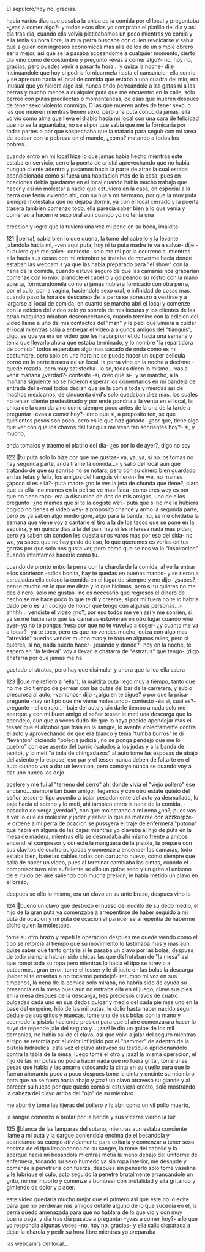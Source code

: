 El sepulcro/hoy no, gracias.<p>

hacia varios dias que pasaba la chica de la comida por el local y
preguntaba -¿vas a comer algo?- y todos esos dias yo compraba el
platillo del dia y asi dia tras dia, cuando ella volvia platicabamos un poco
mientras yo comia y ella tenia su hora libre, la muy perra buscaba con
quien revolcarse y sabia que alguien con ingresos economicos mas alla
de los de un simple obrero seria mejor, asi que se la pasaba acosandome
a cualquier momento, cierto dia vino como de costumbre y pregunto
-évas a comer algo?- no, hoy no, gracias, pero puedes venir a pasar tu
hora... y quiza la noche- dije insinuandole que hoy si podria fornicarmela
hasta el cansancio- ella sonrio y se apresuro hacia el local de comida que
estaba a una cuadra del mio, era inusual que yo hiciera algo asi, nunca
ando perreandole a las gatas ni a las perras y mucho menos a cualquier
puta que me encuentro en la calle, solo perreo con putas predilectas o
momentaneas, de esas que mueren despues de tener sexo violento
conmigo, O las que mueren antes de tener sexo, o las que mueren
mientras tienen sexo, pero una puta conocida jamas, ella volvio como
alma que lleva el diablo hacia mi local con una cara de felicidad que no se
la aguantaba, no se si por que sabia que me la fornicaria por todas partes
o por que sospechaba que la mataria para seguir con mi tarea de acabar
con la pobreza en el mundo, ¿como? matando a todos los pobres...<p>
cuando entro en mi local hize lo que jamas habia hecho mientras este
estaba en servicio, cerre la puerta de cristal aprevechando que no habia
nungun cliente adentro y pasamos hacia la parte de atras la cual estaba
acondicionada como si fuera una habitacion mas de la casa, pues en
ocaciones debia quedarme en el local cuando habia mucho trabajo que
hacer y asi no molestar a nadie que estuviera en la casa, en especial a la
perra que tenia viviendo ahi, con su hija y mi hermano, por que la muy
puta siempre molestaba que no dejaba dormir, ya con el local cerrado y
la puerta trasera tambien comenzo todo, ella parecia saber bien a lo que
venia y comenzo a hacerme sexo oral aun cuando yo no tenia una

ereccion y logro que la tuviera una vez mi pene en su boca, imaldita

121
perra!, sabia bien lo que queria, la tome del cabello y la levante jalandola
hacia mi, -ven aqui puta, hoy ni tu puta madre te va a salvar- dije -ni
quiero que me salve- contesto- solo me rei por la ocurrencia, mientras
ella hacia sus cosas con mi miembro yo trataba de moverme hacia donde
estaban las webcam's ya que las habia preparado para "el show" con la
nena de la comida, cuando estuve seguro de que las camaras nos
grabarian comenze con lo mio, jalandole el cabello y golpeando su rostro
con la mano abierta, fornicandomela como si jamas hubiera fornicado
con otra perra, por el culo, por la vagina, haciendole sexo oral, e
infinidad de cosas mas, cuando paso la hora de descanso de la perra se
apresuro a vestirse y a largarse al local de comida, en cuanto se marcho
abri el local y comenze con la edicion del video solo yo sonreia de mis
locuras y los clientes de las otras maquinas miraban desconcertados,
cuando termine con la edicion del video llame a uno de mis contactos del
"msn" y le pedi que viniera a cuidar el local mientras salia a entregar el
video a algunos amigos del "tianguis", digo, es que ya era un video que
les habia prometido hacia una semana y tenia que llevarlo ahora que
estaba terminado, y lo nombre "la repartidora de comida" todos
esperaban algo mas sacado de onda como es mi costumbre, pero solo en
una hora no se puede hacer un super pelicula porno en la parte trasera
de un local, la perra vino en la noche a decirme -quede rozada, pero muy
satisfecha- lo se, todas dicen lo mismo... vas a venir mañana ¿verdad?-
conteste -si, creo que si-, y se marcho, a la mañana siguiente no se
hicieron esperar los comentarios en mi bandeja de entrada del e-mail
todos decian que se la comia toda y mierdas asi de machos mexicanos,
de cincuenta dvd's solo quedaban diez mas, los cuales no tenian cliente
predestinado y por ende pondria a la venta en el local, la chica de la
comida vino como siempre poco antes de la una de la tarde a preguntar
-évas a comer hoy?- creo que si, a proposito ten, se que quinientos
pesos son poco, pero es lo que haz ganado- ¿por que, tiene algo que ver
con que los chavos del tianguis me vean tan sonrientes hoy?- si, y mucho,

anda tomalos y traeme el platillo del dia- ¿es por lo de ayer?, digo no soy

122
tu puta solo lo hize por que me gustas- ya, ya, ya, si no los tomas no hay
segunda parte, anda trame la comida...- y salio del local aun que
tratando de que su sonrisa no se notara, pero con su dinero bien
guardado en las tetas y feliz, los amigos del tianguis vinieron- he we, no
mames ¿apoco si es ella?- puta madre ¿no le ves la jeta de chunda que
tiene?, claro que es ella- no mames en la peli se ve mas flaca- como eres
wey es por que no tiene ropa- era la discucion de dos de mis amigos, uno
de ellos pregunto -¿no mames que si te la cogiste we?- puta que si no me
la hubiera cogido no tienes el video wey- a proposito chance y armo la
segunda parte, pero ps ya saben algo medio gore, algo para la banda, ho,
se me olvidaba la semana que viene voy a cantarle el tiro a la de los
tacos que se pone en la esquina, y en quince dias a la del pan, hay si les
interesa nada mas pidan, pero ya saben sin condon les cuesta unos varos
mas por eso del sida- no we, ya sabes que no hay pedo de eso, lo que
queremos es verlas en tus garras por que solo nos gusta ver, pero como
que se nos va la "inspiracion" cuando intentamos hacerle como tu.<p>
cuando de pronto entro la perra con la charola de la comida, al verla
entrar ellos sonrieron -adios bonita, hay te quedas en buenas manos- y
se rieron a carcajadas ella coloco la comida en el lugar de siempre y me
dijo- ¿sabes?, pense mucho en lo que me diste y lo que hicimos, pero si
tu quieres no me des dinero, solo me gustas- no es necesario que
regreses el dinero de hecho se me hace poco lo que te di y creeme, si por
mi fuera no te lo habria dado pero es un codigo de honor que tengo cun
algunas personas...- ahhhh... vendiste el video ¿no?, por eso todos me
ven asi y me sonrien, si, ya se me hacia raro que las camaras estuvieran
en otro lugar cuando vine ayer- ya no te pongas fresa por que no te
vuvelvo a coger- ¿y cuanto me va a tocar?- ya te toco, pero es que no
vendes mucho, quiza con algo mas "atrevido" puedas vender mucho mas
y te toquen algunos miles, pero si quieres, si no, nada puedo hacer-
¿cuando y donde?- hoy en la noche, te espero en "la federal" voy a llevar
la chatarra de "estratus" que tengo- (digo chatarra por que jamas me ha

gustado el stratus, pero hay que disimular y ahora que lo lea ella sabra

123
que me refiero a "ella"), la maldita puta llego muy a tiempo, tanto que no
me dio tiempo de perrear con las putas del bar de la carretera, y subio
presurosa al auto, -vamonos- dijo -¿alguien te sigue? o por que la prisa-
pregunte -hay un tipo que me viene molestando- contesto -éa si, cual
es?- pregunte - el de rojo...- baje del auto y sin darle tiempo a nada solo
me acerque y con mi buen amigo el señor tesser le meti una descarga
que lo apendejo, aun que a veces dudo de que lo haya podido apendejar
mas el tesser que el alcohol que traia en la sangre, lo avente
violentamente contra el auto y aprovechando de que era blanco y tenia
"tumba burros" le di "levanton" diciendo "polecia judicial, no se ponga
pendejo que me lo quebro" con ese asento del barrio (saludos a los judas
y a la banda de tepito), y lo meti "a bola de chingadazos" al auto tome las
esposas de abajo del asiento y lo espose, ese par y el tesser nunca deben
de faltarte en el auto cuando vas a dar un levanton, pero como yo nunca
se cuando voy a dar uno nunca los dejo.<p>

acelere y me fui al "terreno del cerro" ahi donde vivia el "viejo pollero"
ese anciano... siempre tan buen amigo, llegamos y con otro estate
quieto del señor tesser el tipo accedio a bajar pesadamente del auto ya
desmallado, lo baje hacia el sotano y lo meti, ahi tambien entro la nena
de la comida, -pasadito de verga ¿verdad?, con que molestando a mi
nena ¿no?, pues vas a ver lo que es molestar y joder y saber lo que es
meterse con azzkorpze- le ordene a mi perra de ocacion se pussyera el
traje de enfermera "putona" que habia en alguna de las cajas mientras
yo clavaba al hijo de puta en la mesa de madera, mientras ella se
desnudaba ahi mismo frente a ambos encendi el compresor y conecte la
manguera de la pistola, la prepare con sus clavitos de cuatro pulgadas y
comenze a encender las camaras, todo estaba bien, baterias cables
todas con cartucho nuevo, como siempre que salia de hacer un video,
pues al terminar cambiaba las cintas, cuando el compresor tuvo aire
suficiente se ollo un golpe seco y un grito al unisono de el ruido del aire
saliendo con mucha presion, le habia metido un clavo en el brazo,

despues se ollo lo mismo, era un clavo en su ante brazo, despues vino lo

124
bueno un clavo que destrozo el hueso del nudillo de su dedo medio, el
hijo de la gran puta ya comenzaba a arrepentirse de haber seguido a mi
puta de ocacion y mi puta de ocacion al parecer se arrepentia de
haberme dicho quien la molestaba.<p>

tome su otro brazo y repeti la operacion despues me quede viendo como
el tipo se retorcia al tiempo que su movimiento lo lastimaba mas y mas
aun, quize saber que tanto gritaria si le pasaba un clavo por las bolas,
despues de todo siempre habian sido chicas las que disfrutaban de "la
mesa" asi que rompi toda su ropa pero mientras lo hacia el tipo se
atrevio a patearme... gran error, tome el tesser y le di justo en las bolas
la descarga- ¡haber si te enseñas a no tocarme pendejo!- retumbo mi
voz en sus timpanos, la nena de la comida solo miraba, no habria sido de
ayuda su presencia en la mesa pues aun no entraba ella en el juego,
clave sus pies en la mesa despues de la descarga, tres preciosos clavos
de cuatro pulgadas cada uno en sus dedos pulgar y medio del cada pie
mas uno en la base del empeine, hijo de las mil putas, le dolio hasta
haber nacido segun deduje de sus gritos y muecas, tome una de sus
bolas con la mano y acomode la pistola haciendo presion para que el aire
comenzara a hacer lo suyo de repende jale del seguro y... ¡zaz! le dio un
golpe de los mil demonios, no habia salido el clavo, asi que volvi a jalar
del seguro mientras el tipo se retorcia por el dolor inflinjido por el
"hammer" de adentro de la pistola hidraulica, esta vez el clavo atraveso
su testiculo apricionandolo contra la tabla de la mesa, luego tome el otro
y ¡zaz! la misma operacion, el hijo de las mil putas no podia hacer nada
que no fuera gritar, tome unas pesas que habia y las amarre colocando la
cinta en su cuello para que lo fueran ahorando poco a poco despues tome
la cinta y encinte su miembro para que no se fuera hacia abajo y ¡zaz! un
clavo atraveso su glande y al parecer su hueso por que quedo como si
estuviera erecto, solo mostrando la cabeza del clavo arriba del "ojo" de
su miembro.<p>

me aburri y tome las tijeras del pollero y lo abri como un vil pollo muerto,

la sangre comenzo a brotar por la herida y sus viceras vieron la luz

125
blanca de las lamparas del sotano, mientras aun estaba conciente llame
a mi puta y la cargue poniendola encima de el besandola y acariciando su
cuerpo atrvidamente para exitarla y comenzar a tener sexo encima de el
tipo llenandonos de su sangre, la tome del cabello y la acerque hacia mi
besandola mientras metia la mano debajo del uniforme de enfermera,
tocando su sexo humedo ya sin ropa interior, me desnude y comenze a
penetrarla con fuerza, despues sin pensarlo solo tome vaselina y le
lubrique el culo, acto seguido la penetre brutalmente arrancandole un
grito, no me importo y comenze a bombear con brutalidad y ella gritando
y gimiendo de dolor y placer. <p>

este video quedaria mucho mejor que el primero asi que este no lo edite
para que no perdieran mis amigos detalle alguno de lo que sucedia en el,
la perra quedo amenazada para que no hablara de lo que vio y con muy
buena paga, y dia tras dia pasaba a preguntar -¿vas a comer hoy?- a lo
que yo respondia algunas veces -no, hoy no, gracias- y ella salia
disparada a dejar la charola y pedir su hora libre mientras yo preparaba

las webcam's del local...
